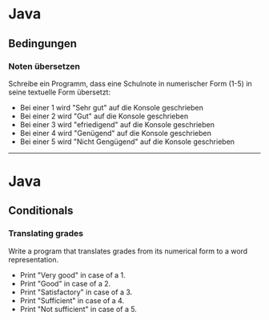 # Java

## Bedingungen

### Noten übersetzen

Schreibe ein Programm, dass eine Schulnote in numerischer Form (1-5) in seine textuelle Form übersetzt: 
* Bei einer 1 wird "Sehr gut" auf die Konsole geschrieben
* Bei einer 2 wird "Gut" auf die Konsole geschrieben
* Bei einer 3 wird "efriedigend" auf die Konsole geschrieben
* Bei einer 4 wird "Genügend" auf die Konsole geschrieben
* Bei einer 5 wird "Nicht Gengügend" auf die Konsole geschrieben

-------------------------------------------------------------------------------------------

# Java

## Conditionals

### Translating grades

Write a program that translates grades from its numerical form to a word representation.
* Print "Very good" in case of a 1.
* Print "Good" in case of a 2.
* Print "Satisfactory" in case of a 3.
* Print "Sufficient" in case of a 4.
* Print "Not sufficient" in case of a 5.
